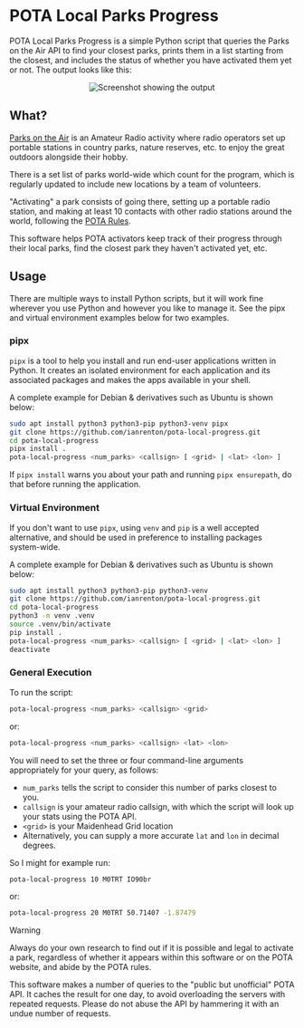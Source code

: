 # POTA Local Parks Progress

POTA Local Parks Progress is a simple Python script that queries the Parks on the Air API to find your closest parks,
prints them in a list starting from the closest, and includes the status of whether you have activated them yet or not.
The output looks like this:

<p align="center">
  <img src="docs/output.png" alt="Screenshot showing the output" />
</p>

## What?

[Parks on the Air](https://parksontheair.com/) is an Amateur Radio activity where radio operators set up portable
stations in country parks, nature reserves, etc. to enjoy the great outdoors alongside their hobby.

There is a set list of parks world-wide which count for the program, which is regularly updated to include new locations
by a team of volunteers.

"Activating" a park consists of going there, setting up a portable radio station, and making at least 10 contacts with
other radio stations around the world, following the [POTA Rules](https://docs.pota.app/docs/rules.html).

This software helps POTA activators keep track of their progress through their local parks, find the closest park they
haven't activated yet, etc.

## Usage

There are multiple ways to install Python scripts, but it will work fine wherever you use Python and however you like to
manage it. See the pipx and virtual environment examples below for two examples.

### pipx

`pipx` is a tool to help you install and run end-user applications written in Python. It creates an isolated environment
for each application and its associated packages and makes the apps available in your shell.

A complete example for Debian & derivatives such as Ubuntu is shown below:

```bash
sudo apt install python3 python3-pip python3-venv pipx
git clone https://github.com/ianrenton/pota-local-progress.git
cd pota-local-progress
pipx install .
pota-local-progress <num_parks> <callsign> [ <grid> | <lat> <lon> ]
```

If `pipx install` warns you about your path and running `pipx ensurepath`, do that before running the application.

### Virtual Environment

If you don't want to use `pipx`, using `venv` and `pip` is a well accepted alternative, and should be used in preference
to installing packages system-wide.

A complete example for Debian & derivatives such as Ubuntu is shown below:

```bash
sudo apt install python3 python3-pip python3-venv
git clone https://github.com/ianrenton/pota-local-progress.git
cd pota-local-progress
python3 -m venv .venv
source .venv/bin/activate
pip install .
pota-local-progress <num_parks> <callsign> [ <grid> | <lat> <lon> ]
deactivate
```

### General Execution

To run the script:

```bash
pota-local-progress <num_parks> <callsign> <grid>
```

or:

```bash
pota-local-progress <num_parks> <callsign> <lat> <lon>
```

You will need to set the three or four command-line arguments appropriately for your query, as follows:

* `num_parks` tells the script to consider this number of parks closest to you.
* `callsign` is your amateur radio callsign, with which the script will look up your stats using the POTA API.
* `<grid>` is your Maidenhead Grid location
* Alternatively, you can supply a more accurate `lat` and `lon` in decimal degrees.

So I might for example run:

```bash
pota-local-progress 10 M0TRT IO90br
```

or:

```bash
pota-local-progress 20 M0TRT 50.71407 -1.87479
```

> [!WARNING]
> Always do your own research to find out if it is possible and legal to activate a park, regardless of whether it appears
> within this software or on the POTA website, and abide by the POTA rules.
>
> This software makes a number of queries to the "public but unofficial" POTA API. It caches the result for one day, to
> avoid overloading the servers with repeated requests. Please do not abuse the API by hammering it with an undue number
> of requests.
